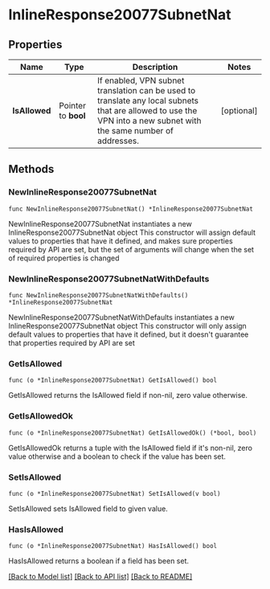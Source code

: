 # InlineResponse20077SubnetNat

## Properties

Name | Type | Description | Notes
------------ | ------------- | ------------- | -------------
**IsAllowed** | Pointer to **bool** | If enabled, VPN subnet translation can be used to translate any local subnets that are allowed to use the VPN into a new subnet with the same number of addresses. | [optional] 

## Methods

### NewInlineResponse20077SubnetNat

`func NewInlineResponse20077SubnetNat() *InlineResponse20077SubnetNat`

NewInlineResponse20077SubnetNat instantiates a new InlineResponse20077SubnetNat object
This constructor will assign default values to properties that have it defined,
and makes sure properties required by API are set, but the set of arguments
will change when the set of required properties is changed

### NewInlineResponse20077SubnetNatWithDefaults

`func NewInlineResponse20077SubnetNatWithDefaults() *InlineResponse20077SubnetNat`

NewInlineResponse20077SubnetNatWithDefaults instantiates a new InlineResponse20077SubnetNat object
This constructor will only assign default values to properties that have it defined,
but it doesn't guarantee that properties required by API are set

### GetIsAllowed

`func (o *InlineResponse20077SubnetNat) GetIsAllowed() bool`

GetIsAllowed returns the IsAllowed field if non-nil, zero value otherwise.

### GetIsAllowedOk

`func (o *InlineResponse20077SubnetNat) GetIsAllowedOk() (*bool, bool)`

GetIsAllowedOk returns a tuple with the IsAllowed field if it's non-nil, zero value otherwise
and a boolean to check if the value has been set.

### SetIsAllowed

`func (o *InlineResponse20077SubnetNat) SetIsAllowed(v bool)`

SetIsAllowed sets IsAllowed field to given value.

### HasIsAllowed

`func (o *InlineResponse20077SubnetNat) HasIsAllowed() bool`

HasIsAllowed returns a boolean if a field has been set.


[[Back to Model list]](../README.md#documentation-for-models) [[Back to API list]](../README.md#documentation-for-api-endpoints) [[Back to README]](../README.md)


